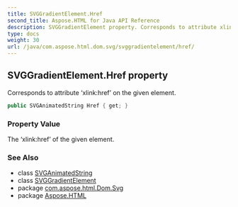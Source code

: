 ```yaml
---
title: SVGGradientElement.Href
second_title: Aspose.HTML for Java API Reference
description: SVGGradientElement property. Corresponds to attribute xlinkhref on the given element
type: docs
weight: 30
url: /java/com.aspose.html.dom.svg/svggradientelement/href/
---
```

## SVGGradientElement.Href property

Corresponds to attribute ‘xlink:href’ on the given element.

```java
public SVGAnimatedString Href { get; }
```

### Property Value

The ‘xlink:href’ of the given element.

### See Also

* class [SVGAnimatedString](../../../com.aspose.html.dom.svg.datatypes/svganimatedString/)
* class [SVGGradientElement](../)
* package [com.aspose.html.Dom.Svg](../../svggradientelement/)
* package [Aspose.HTML](../../../)
